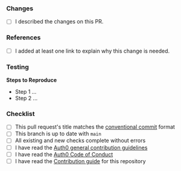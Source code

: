 ### Changes

<!--
Please describe what is changing, what you are adding, and/or why this is important. Include:

-   A summary if this is a new feature or template
-   Any alternative approaches considered
-->

-   [ ] I described the changes on this PR.

### References

<!--
Please include relevant links supporting this change such as a:

-   support ticket
-   community post
-   StackOverflow post
-   support forum thread
-->

-   [ ] I added at least one link to explain why this change is needed.

### Testing

<!--
Please describe how this can be tested by reviewers.
-->

**Steps to Reproduce**

-   Step 1 ...
-   Step 2 ...

### Checklist

-   [ ] This pull request's title matches the [conventional commit](https://www.conventionalcommits.org/en/v1.0.0/#examples) format
-   [ ] This branch is up to date with `main`
-   [ ] All existing and new checks complete without errors
-   [ ] I have read the [Auth0 general contribution guidelines](https://github.com/auth0/open-source-template/blob/master/GENERAL-CONTRIBUTING.md)
-   [ ] I have read the [Auth0 Code of Conduct](https://github.com/auth0/open-source-template/blob/master/CODE-OF-CONDUCT.md)
-   [ ] I have read the [Contribution guide](https://github.com/auth0/opensource-marketplace/blob/main/CONTRIBUTING.md) for this repository

